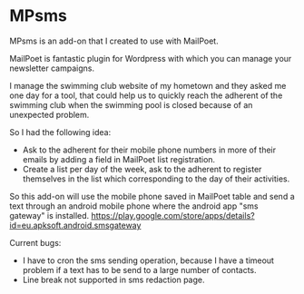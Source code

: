 MPsms
=========

MPsms is an add-on that I created to use with MailPoet.

MailPoet is fantastic plugin for Wordpress with which you can manage your newsletter campaigns.

I manage the swimming club website of my hometown and they asked me one day for a tool, that could help us to quickly
reach the adherent of the swimming club when the swimming pool is closed because of an unexpected problem.

So I had the following idea:
* Ask to the adherent for their mobile phone numbers in more of their emails by adding a field in MailPoet list registration.
* Create a list per day of the week, ask to the adherent to register themselves in the list which corresponding to the day of their activities.

So this add-on will use the mobile phone saved in MailPoet table and send a text through an android mobile phone where the android app "sms gateway" is installed.
https://play.google.com/store/apps/details?id=eu.apksoft.android.smsgateway

Current bugs:

* I have to cron the sms sending operation, because I have a timeout problem if a text has to be send to a large number of contacts.
* Line break not supported in sms redaction page.